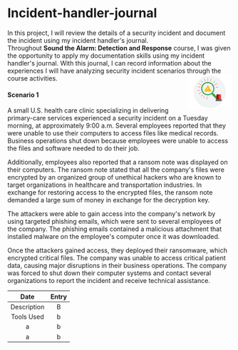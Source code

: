 # Incident-handler-journal

In this project, I will review the details of a security incident and document the incident using my incident handler's journal. <br>
Throughout **Sound the Alarm: Detection and Response** course, I was given the opportunity to apply my documentation skills using my incident handler's journal. With this journal, I can record information about the experiences I will have analyzing security incident scenarios through the course activities.
<img src="images/detectionimage.png" width=100 align=right>

#### Scenario 1

A small U.S. health care clinic specializing in delivering primary-care services experienced a security incident on a Tuesday morning, at approximately 9:00 a.m. Several employees reported that they were unable to use their computers to access files like medical records. Business operations shut down because employees were unable to access the files and software needed to do their job.

Additionally, employees also reported that a ransom note was displayed on their computers. The ransom note stated that all the company's files were encrypted by an organized group of unethical hackers who are known to target organizations in healthcare and transportation industries. In exchange for restoring access to the encrypted files, the ransom note demanded a large sum of money in exchange for the decryption key. 

The attackers were able to gain access into the company's network by using targeted phishing emails, which were sent to several employees of the company. The phishing emails contained a malicious attachment that installed malware on the employee's computer once it was downloaded.

Once the attackers gained access, they deployed their ransomware, which encrypted critical files. The company was unable to access critical patient data, causing major disruptions in their business operations. The company was forced to shut down their computer systems and contact several organizations to report the incident and receive technical assistance.

| Date | Entry |
| :---: | :---: |
| Description    |     B |
|   Tools Used   | b     |
| a     | b     |
| a     | b     |












<!--

column layout

| col 1 | col 2 | col 3 |
| :---: | :---: | :---: |
|     a |     B |     C |
|   a   | b     | c     |
| a     | b     | c     |
| a     | b     | c     |

-->
